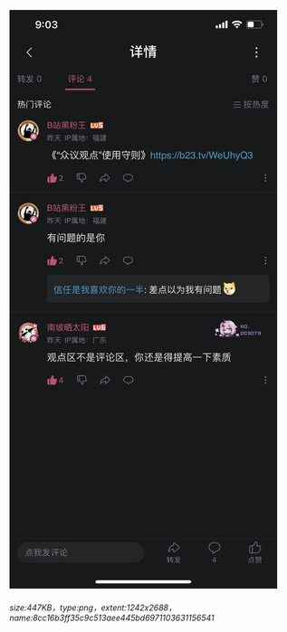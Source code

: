 ![](./8cc16b3ff35c9c513aee445bd6971103631156541.png)
###### size:447KB，type:png，extent:1242x2688，name:8cc16b3ff35c9c513aee445bd6971103631156541
